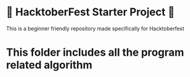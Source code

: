 # 🎃 HacktoberFest Starter Project 🎃

This is a beginner friendly repository made specifically for Hacktoberfest

# This folder includes all the program related algorithm
